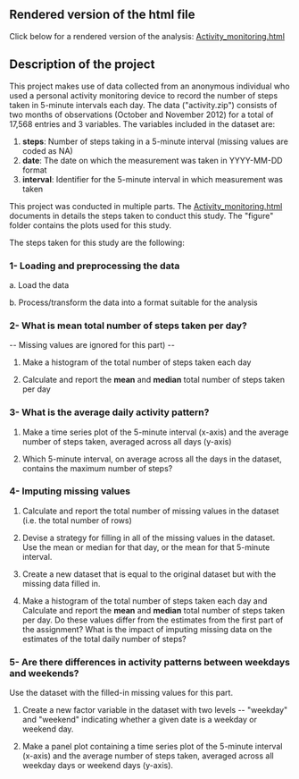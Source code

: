 ## Rendered version of the html file

Click below for a rendered version of the analysis:
[Activity_monitoring.html](http://htmlpreview.github.io/?https://github.com/Prim8/Data_Analysis_R/blob/master/Activity_monitoring/Activity_monitoring.html)

## Description of the project

This project makes use of data collected from an anonymous individual who used a personal activity monitoring device to record the number of steps taken in 5-minute intervals each day. The data ("activity.zip") consists of two months of observations (October and November 2012) for a total of 17,568 entries and 3 variables. The variables included in the dataset are:

1. **steps**: Number of steps taking in a 5-minute interval (missing values are coded as NA)
2. **date**: The date on which the measurement was taken in YYYY-MM-DD format
3. **interval**: Identifier for the 5-minute interval in which measurement wastaken


This project was conducted in multiple parts. The [Activity_monitoring.html](http://htmlpreview.github.io/?https://github.com/Prim8/Data_Analysis_R/blob/master/Activity_monitoring/Activity_monitoring.html) documents in details the steps taken to conduct this study. The "figure" folder contains the plots used for this study. 

The steps taken for this study are the following:

### 1- Loading and preprocessing the data

a. Load the data 

b. Process/transform the data into a format suitable for the analysis


### 2- What is mean total number of steps taken per day?

-- Missing values are ignored for this part) --

1. Make a histogram of the total number of steps taken each day

2. Calculate and report the **mean** and **median** total number of steps taken per day


### 3- What is the average daily activity pattern?

1. Make a time series plot of the 5-minute interval (x-axis) and the average number of steps taken, averaged across all days (y-axis)

2. Which 5-minute interval, on average across all the days in the dataset, contains the maximum number of steps?


### 4- Imputing missing values


1. Calculate and report the total number of missing values in the dataset (i.e. the total number of rows)

2. Devise a strategy for filling in all of the missing values in the dataset. Use the mean or median for that day, or the mean for that 5-minute interval.

3. Create a new dataset that is equal to the original dataset but with the missing data filled in.

4. Make a histogram of the total number of steps taken each day and Calculate and report the **mean** and **median** total number of steps taken per day. Do these values differ from the estimates from the first part of the assignment? What is the impact of imputing missing data on the estimates of the total daily number of steps?


### 5- Are there differences in activity patterns between weekdays and weekends?

Use the dataset with the filled-in missing values for this part.

1. Create a new factor variable in the dataset with two levels -- "weekday" and "weekend" indicating whether a given date is a weekday or weekend day.

2. Make a panel plot containing a time series plot of the 5-minute interval (x-axis) and the average number of steps taken, averaged across all weekday days or weekend days (y-axis). 